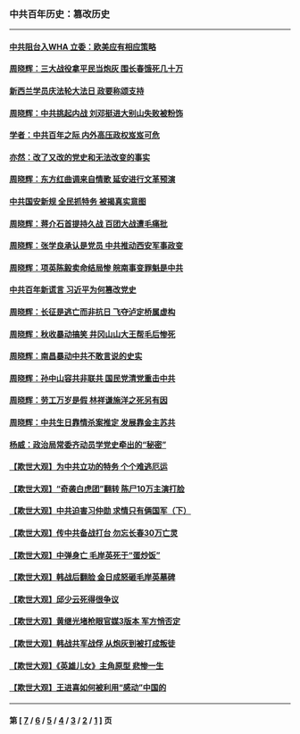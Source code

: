 ### 中共百年历史：篡改历史
---
#### [中共阻台入WHA 立委：欧美应有相应策略](../../pages/nf1176115/n12939343.md?05120430) 
#### [周晓辉：三大战役拿平民当炮灰 围长春饿死几十万](../../pages/nf1176115/n12934921.md?05120430) 
#### [新西兰学员庆法轮大法日 政要称颂支持](../../pages/nf1176115/n12932715.md?05120430) 
#### [周晓辉：中共挑起内战 刘邓挺进大别山失败被粉饰](../../pages/nf1176115/n12929004.md?05120430) 
#### [学者：中共百年之际 内外高压政权岌岌可危](../../pages/nf1176115/n12925426.md?05120430) 
#### [亦然：改了又改的党史和无法改变的事实](../../pages/nf1176115/n12919443.md?05120430) 
#### [周晓辉：东方红曲调来自情歌 延安进行文革预演](../../pages/nf1176115/n12914429.md?05120430) 
#### [中共国安新规 全民抓特务 被揭真实意图](../../pages/nf1176115/n12911615.md?05120430) 
#### [周晓辉：蒋介石首提持久战 百团大战遭毛痛批](../../pages/nf1176115/n12909231.md?05120430) 
#### [周晓辉：张学良承认是党员 中共推动西安军事政变](../../pages/nf1176115/n12903066.md?05120430) 
#### [周晓辉：项英陈毅卖命结局惨 皖南事变罪魁是中共](../../pages/nf1176115/n12898534.md?05120430) 
#### [中共百年新谎言 习近平为何篡改党史](../../pages/nf1176115/n12895950.md?05120430) 
#### [周晓辉：长征是逃亡而非抗日 飞夺泸定桥属虚构](../../pages/nf1176115/n12893665.md?05120430) 
#### [周晓辉：秋收暴动搞笑 井冈山山大王帮毛后惨死](../../pages/nf1176115/n12875008.md?05120430) 
#### [周晓辉：南昌暴动中共不敢言说的史实](../../pages/nf1176115/n12872653.md?05120430) 
#### [周晓辉：孙中山容共非联共 国民党清党重击中共](../../pages/nf1176115/n12867724.md?05120430) 
#### [周晓辉：劳工万岁是假 林祥谦施洋之死另有因](../../pages/nf1176115/n12864511.md?05120430) 
#### [周晓辉：中共生日靠情杀案推定 发展靠金主苏共](../../pages/nf1176115/n12859637.md?05120430) 
#### [杨威：政治局常委齐动员学党史牵出的“秘密”](../../pages/nf1176115/n12764642.md?05120430) 
#### [【欺世大观】为中共立功的特务 个个难逃厄运](../../pages/nf1176115/n12552518.md?05120430) 
#### [【欺世大观】“奇袭白虎团”翻转 陈尸10万主演打脸](../../pages/nf1176115/n12545304.md?05120430) 
#### [【欺世大观】中共迫害习仲勋 求情只有俩国军（下）](../../pages/nf1176115/n12521463.md?05120430) 
#### [【欺世大观】传中共备战打台 勿忘长春30万亡灵](../../pages/nf1176115/n12532173.md?05120430) 
#### [【欺世大观】中弹身亡 毛岸英死于“蛋炒饭”](../../pages/nf1176115/n12512160.md?05120430) 
#### [【欺世大观】韩战后翻脸 金日成怒砸毛岸英墓碑](../../pages/nf1176115/n12498735.md?05120430) 
#### [【欺世大观】邱少云死得很争议](../../pages/nf1176115/n12484915.md?05120430) 
#### [【欺世大观】黄继光堵枪眼官媒3版本 军方悄否定](../../pages/nf1176115/n12477281.md?05120430) 
#### [【欺世大观】韩战共军战俘 从炮灰到被打成叛徒](../../pages/nf1176115/n12465044.md?05120430) 
#### [【欺世大观】《英雄儿女》主角原型 悲惨一生](../../pages/nf1176115/n12449531.md?05120430) 
#### [【欺世大观】王进喜如何被利用“感动”中国的](../../pages/nf1176115/n12438418.md?05120430) 

---
#### 第 [ [7](./7.md?05120430) / [6](./6.md?05120430) / [5](./5.md?05120430) / [4](./4.md?05120430) / [3](./3.md?05120430) / [2](./2.md?05120430) / [1](./1.md?05120430) ] 页
